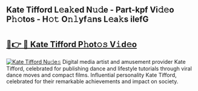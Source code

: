## Kate Tifford L𝚎a𝚔ed N𝚞𝚍e - Part-kpf Vi𝚍𝚎o P𝚑𝚘tos - H𝚘𝚝 O𝚗𝚕yf𝚊ns L𝚎a𝚔s iIefG

# <h2><a href="http://kfezu0g.oniu.top/?m=Kate+Tifford">🔗👉 🔴 Kate Tifford P𝚑ot𝚘𝚜 V𝚒d𝚎o</a></h2>

[![Kate Tifford Nu𝚍e𝚜](https://i.imgur.com/0qMVB7G.gif)](http://kfezu0g.oniu.top/?m=Kate+Tifford)
Digital media artist and amusement provider Kate Tifford, celebrated for publishing dance and lifestyle tutorials through viral dance moves and compact films. Influential personality Kate Tifford, celebrated for their remarkable achievements and impact on society.  
